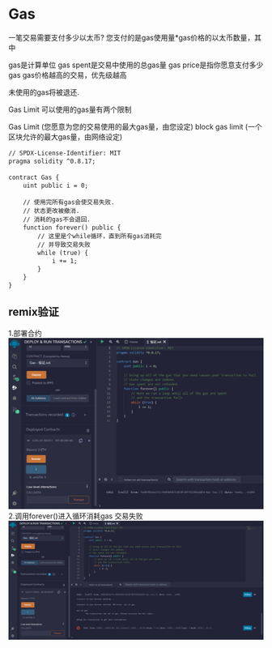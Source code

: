 # Gas
一笔交易需要支付多少以太币?
您支付的是gas使用量*gas价格的以太币数量，其中

gas是计算单位
gas spent是交易中使用的总gas量
gas price是指你愿意支付多少gas
gas价格越高的交易，优先级越高

未使用的gas将被退还.

Gas Limit
可以使用的gas量有两个限制

Gas Limit (您愿意为您的交易使用的最大gas量，由您设定)
block gas limit (一个区块允许的最大gas量，由网络设定)

```solidity
// SPDX-License-Identifier: MIT
pragma solidity ^0.8.17;

contract Gas {
    uint public i = 0;

    // 使用完所有gas会使交易失败.
    // 状态更改被撤消.
    // 消耗的gas不会退回.
    function forever() public {
        // 这里是个while循环，直到所有gas消耗完
        // 并导致交易失败
        while (true) {
            i += 1;
        }
    }
}
```

## remix验证
1.部署合约
![9-1.png](img/9-1.png)
2.调用forever()进入循环消耗gas 交易失败
![9-2.png](img/9-2.png)
